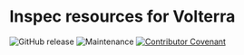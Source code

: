 # Inspec resources for Volterra

![GitHub release](https://img.shields.io/github/v/release/memes/inspec-volterra?sort=semver)
![Maintenance](https://img.shields.io/maintenance/yes/2023)
[![Contributor Covenant](https://img.shields.io/badge/Contributor%20Covenant-2.1-4baaaa.svg)](CODE_OF_CONDUCT.md)
